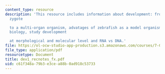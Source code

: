 ```yaml
---
content_type: resource
description: 'This resource includes information about development: from a single-cell
  zygote

  to a multi-organ organism, advatages of zebrafish as a model organism in developmental
  biology, study development

  at morphological and molecular level and RNA vs DNA.'
file: https://ol-ocw-studio-app-production.s3.amazonaws.com/courses/7-02-experimental-biology-communication-spring-2005/c61f348a79b3e3cea88b0ad918c53733_dev1_recnotes_fx.pdf
file_type: application/pdf
resourcetype: Document
title: dev1_recnotes_fx.pdf
uid: c61f348a-79b3-e3ce-a88b-0ad918c53733
---
```

